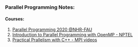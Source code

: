 ### Parallel Programming Notes:

#### Courses:
1. [Parallel Programming 2020 @NHR-FAU](nhr-fau-parallel-programming/)
2. [Introduction to Parallel Programming with OpenMP - NPTEL](nptel-intro-to-parallel-prog-with-openmp/)
3. [Practical Prallelism with C++ - MPI videos](practical-parallelism-with-cpp-mpi/)
